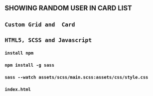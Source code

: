 
## SHOWING RANDOM USER IN CARD LIST
## `Custom Grid and  Card`

## `HTML5, SCSS and Javascript`

### `install npm`

### `npm install -g sass`

### `sass --watch assets/scss/main.scss:assets/css/style.css`

### `index.html`
